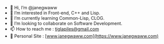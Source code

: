 - 👋 Hi, I’m @janegwaww
- 👀 I’m interested in Front-end, C++ and Lisp.
- 🌱 I’m currently learning Common-Lisp, CLOG.
- 💞️ I’m looking to collaborate on Software Development.
- 📫 How to reach me : [tiglapiles@gmail.com](mailto:tiglapiles@gmail.com)
- 👀 Personal Site : [www.janegwaww.com](https://www.janegwaww.com)

<!---
tiglapiles/tiglapiles is a ✨ special ✨ repository because its `README.md` (this file) appears on your GitHub profile.
You can click the Preview link to take a look at your changes.
--->

